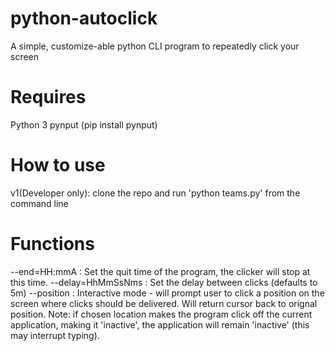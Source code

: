 # python-autoclick
A simple, customize-able python CLI program to repeatedly click your screen

# Requires
Python 3
pynput (pip install pynput)

# How to use
v1(Developer only): clone the repo and run 'python teams.py' from the command line 

# Functions
--end=HH:mmA        : Set the quit time of the program, the clicker will stop at this time.
--delay=HhMmSsNms   : Set the delay between clicks (defaults to 5m)
--position          : Interactive mode - will prompt user to click a position on the screen where clicks should be delivered. 
                      Will return cursor back to orignal position. Note: if chosen location makes the program click off the current application, 
                      making it 'inactive', the application will remain 'inactive' (this may interrupt typing).
